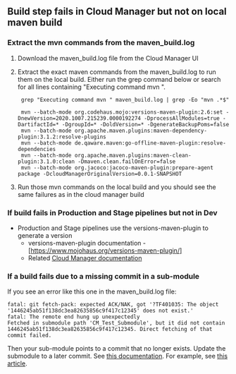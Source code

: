 ## Build step fails in Cloud Manager but not on local maven build

### Extract the mvn commands from the maven_build.log
1. Download the maven_build.log file from the Cloud Manager UI
2. Extract the exact maven commands from the maven_build.log to run them on the local build.  Either run the grep command below or search for all lines containing "Executing command mvn ".

        grep "Executing command mvn " maven_build.log | grep -Eo "mvn .*$"

        mvn --batch-mode org.codehaus.mojo:versions-maven-plugin:2.6:set -DnewVersion=2020.1007.215239.0000192274 -DprocessAllModules=true -DartifactId=* -DgroupId=* -DoldVersion=* -DgenerateBackupPoms=false
        mvn --batch-mode org.apache.maven.plugins:maven-dependency-plugin:3.1.2:resolve-plugins
        mvn --batch-mode de.qaware.maven:go-offline-maven-plugin:resolve-dependencies
        mvn --batch-mode org.apache.maven.plugins:maven-clean-plugin:3.1.0:clean -Dmaven.clean.failOnError=false
        mvn --batch-mode org.jacoco:jacoco-maven-plugin:prepare-agent package -DcloudManagerOriginalVersion=0.0.1-SNAPSHOT

3. Run those mvn commands on the local build and you should see the same failures as in the cloud manager build

### If build fails in Production and Stage pipelines but not in Dev

* Production and Stage pipelines use the versions-maven-plugin to generate a version
  * versions-maven-plugin documentation - [https://www.mojohaus.org/versions-maven-plugin/]
  * Related [Cloud Manager documentation](https://docs.adobe.com/content/help/en/experience-manager-cloud-manager/using/managing-code/activating-maven-project.html)

### If a build fails due to a missing commit in a sub-module
If you see an error like this one in the maven_build.log file:
```
fatal: git fetch-pack: expected ACK/NAK, got '?TF401035: The object '1446245ab51f138dc3ea82635856c9f417c12345' does not exist.'
fatal: The remote end hung up unexpectedly
Fetched in submodule path 'CM_Test_Submodule', but it did not contain 1446245ab51f138dc3ea82635856c9f417c12345. Direct fetching of that commit failed.
```
Then your sub-module points to a commit that no longer exists.  Update the submodule to a later commit.  See [this documentation](https://git-scm.com/docs/git-submodule#Documentation/git-submodule.txt-update--init--remote-N--no-fetch--no-recommend-shallow-f--force--checkout--rebase--merge--referenceltrepositorygt--depthltdepthgt--recursive--jobsltngt--no-single-branch--ltpathgt82308203).  For example, see [this article](https://stackoverflow.com/questions/5828324/update-git-submodule-to-latest-commit-on-origin).
